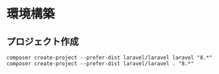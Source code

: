 # 環境構築


## プロジェクト作成

```
composer create-project --prefer-dist laravel/laravel laravel "8.*"
composer create-project --prefer-dist laravel/laravel . "8.*"
```

